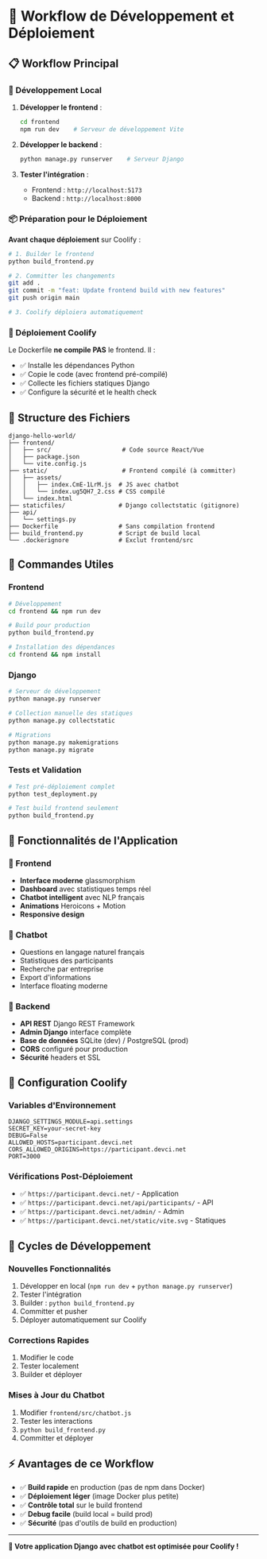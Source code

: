 # 🚀 Workflow de Développement et Déploiement

## 📋 Workflow Principal

### 🔧 Développement Local

1. **Développer le frontend** :
   ```bash
   cd frontend
   npm run dev    # Serveur de développement Vite
   ```

2. **Développer le backend** :
   ```bash
   python manage.py runserver    # Serveur Django
   ```

3. **Tester l'intégration** :
   - Frontend : `http://localhost:5173`
   - Backend : `http://localhost:8000`

### 📦 Préparation pour le Déploiement

**Avant chaque déploiement** sur Coolify :

```bash
# 1. Builder le frontend
python build_frontend.py

# 2. Committer les changements
git add .
git commit -m "feat: Update frontend build with new features"
git push origin main

# 3. Coolify déploiera automatiquement
```

### 🐳 Déploiement Coolify

Le Dockerfile **ne compile PAS** le frontend. Il :
- ✅ Installe les dépendances Python
- ✅ Copie le code (avec frontend pré-compilé)
- ✅ Collecte les fichiers statiques Django
- ✅ Configure la sécurité et le health check

## 📁 Structure des Fichiers

```
django-hello-world/
├── frontend/
│   ├── src/                    # Code source React/Vue
│   ├── package.json
│   └── vite.config.js
├── static/                     # Frontend compilé (à committer)
│   ├── assets/
│   │   ├── index.CmE-1LrM.js  # JS avec chatbot
│   │   └── index.ug5QH7_2.css # CSS compilé
│   └── index.html
├── staticfiles/               # Django collectstatic (gitignore)
├── api/
│   └── settings.py
├── Dockerfile                 # Sans compilation frontend
├── build_frontend.py          # Script de build local
└── .dockerignore              # Exclut frontend/src
```

## 🎯 Commandes Utiles

### Frontend
```bash
# Développement
cd frontend && npm run dev

# Build pour production
python build_frontend.py

# Installation des dépendances
cd frontend && npm install
```

### Django
```bash
# Serveur de développement
python manage.py runserver

# Collection manuelle des statiques
python manage.py collectstatic

# Migrations
python manage.py makemigrations
python manage.py migrate
```

### Tests et Validation
```bash
# Test pré-déploiement complet
python test_deployment.py

# Test build frontend seulement
python build_frontend.py
```

## 🚀 Fonctionnalités de l'Application

### 📱 Frontend
- **Interface moderne** glassmorphism
- **Dashboard** avec statistiques temps réel
- **Chatbot intelligent** avec NLP français
- **Animations** Heroicons + Motion
- **Responsive design**

### 🤖 Chatbot
- Questions en langage naturel français
- Statistiques des participants
- Recherche par entreprise
- Export d'informations
- Interface floating moderne

### 🔧 Backend
- **API REST** Django REST Framework
- **Admin Django** interface complète
- **Base de données** SQLite (dev) / PostgreSQL (prod)
- **CORS** configuré pour production
- **Sécurité** headers et SSL

## 🎯 Configuration Coolify

### Variables d'Environnement
```env
DJANGO_SETTINGS_MODULE=api.settings
SECRET_KEY=your-secret-key
DEBUG=False
ALLOWED_HOSTS=participant.devci.net
CORS_ALLOWED_ORIGINS=https://participant.devci.net
PORT=3000
```

### Vérifications Post-Déploiement
- ✅ `https://participant.devci.net/` - Application
- ✅ `https://participant.devci.net/api/participants/` - API
- ✅ `https://participant.devci.net/admin/` - Admin
- ✅ `https://participant.devci.net/static/vite.svg` - Statiques

## 🔄 Cycles de Développement

### Nouvelles Fonctionnalités
1. Développer en local (`npm run dev` + `python manage.py runserver`)
2. Tester l'intégration
3. Builder : `python build_frontend.py`
4. Committer et pusher
5. Déployer automatiquement sur Coolify

### Corrections Rapides
1. Modifier le code
2. Tester localement
3. Builder et déployer

### Mises à Jour du Chatbot
1. Modifier `frontend/src/chatbot.js`
2. Tester les interactions
3. `python build_frontend.py`
4. Committer et déployer

## ⚡ Avantages de ce Workflow

- ✅ **Build rapide** en production (pas de npm dans Docker)
- ✅ **Déploiement léger** (image Docker plus petite)
- ✅ **Contrôle total** sur le build frontend
- ✅ **Debug facile** (build local = build prod)
- ✅ **Sécurité** (pas d'outils de build en production)

---

**🎉 Votre application Django avec chatbot est optimisée pour Coolify !**
